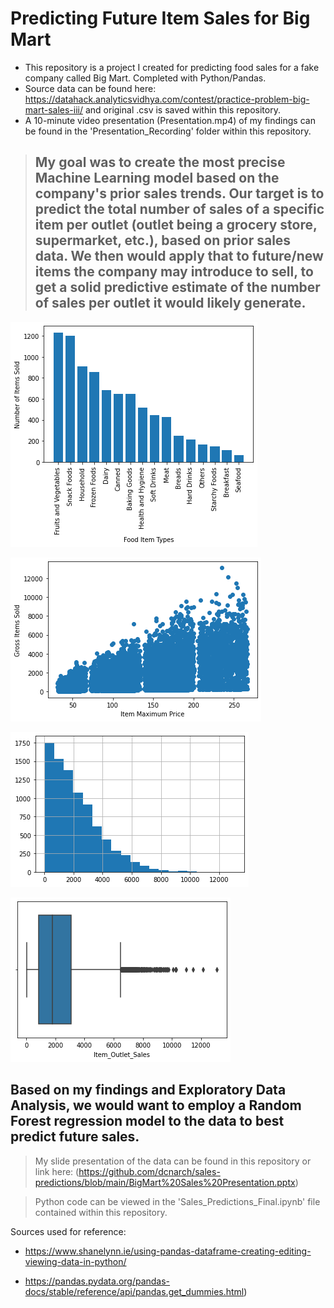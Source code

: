# Predicting Future Item Sales for Big Mart
- This repository is a project I created for predicting food sales for a fake company called Big Mart. Completed with Python/Pandas.
- Source data can be found here: https://datahack.analyticsvidhya.com/contest/practice-problem-big-mart-sales-iii/ and original .csv is saved within this repository.
- A 10-minute video presentation (Presentation.mp4) of my findings can be found in the 'Presentation_Recording' folder within this repository.

> ## My goal was to create the most precise Machine Learning model based on the company's prior sales trends. Our target is to predict the total number of sales of a specific item per outlet (outlet being a grocery store, supermarket, etc.), based on prior sales data.  We then would apply that to future/new items the company may introduce to sell, to get a solid predictive estimate of the number of sales per outlet it would likely generate.

![Types of Items Sold in our Dataset](images/ItemSalesBar.png)

![Item Price vs. Sales Volume](images/ItemMRPScatter.png)

![Histogram of Sales Trend](images/ItemHist.png)

![Boxplot of Sales Trend](images/ItemBoxplot.png)

## Based on my findings and Exploratory Data Analysis, we would want to employ a Random Forest regression model to the data to best predict future sales.

> My slide presentation of the data can be found in this repository or link here: (https://github.com/dcnarch/sales-predictions/blob/main/BigMart%20Sales%20Presentation.pptx)

> Python code can be viewed in the 'Sales_Predictions_Final.ipynb' file contained within this repository.


Sources used for reference:

- https://www.shanelynn.ie/using-pandas-dataframe-creating-editing-viewing-data-in-python/

- https://pandas.pydata.org/pandas-docs/stable/reference/api/pandas.get_dummies.html)


